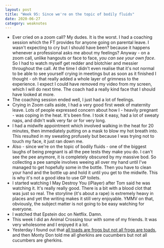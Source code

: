 ```yaml
---
layout: post
title: "Week 95: Since we're on the topic of bodily fluids"
date: 2020-06-27
category: weaknotes
---
```

* Ever cried on a zoom call? My dudes. It is the worst. I had a coaching session which the FT provides for anyone going on parental leave. I wasn't expecting to cry but I should have been? because it happens whenever a professional asks me about my feelings? Anyway - on a zoom call, unlike hangouts or face to face, _you can see your own face_. So I had to watch myself get redder and blotchier and messier throughout the call. At the time I didn't even realise that it's not normal to be able to see yourself crying in meetings but as soon as it finished I thought - oh that really added a whole layer of grimness to the experience. I expect I could have removed my video from my screen, which I will do next time. The coach had a really kind face that I should have looked at more.
* The coaching session ended well, I just had a lot of feelings.
* Crying in Zoom calls aside, I had a very good first week of maternity leave. Lots of people expressed concern about how I - heavily pregnant - was coping in the heat. It's been fine. I took it easy, had a lot of sweaty naps, and didn't walk very far or for very long.
* I had a midwife appointment which involved walking in the heat for 20 minutes, then immediately putting on a mask to blow my hot breath into. This resulted in my sweating profusely but because I was trying not to touch my face, it just ran down me.
* Also - since we're on the topic of bodily fluids - one of the biggest laughs of being pregnant is all the pee tests they make you do. I can't see the pee anymore, it is completely obscured by my massive bod. So collecting a pee sample involves weeing all over my hand until I've managed to get hopefully some in the bottle. Then you have to clean your hand and the bottle up and hold it until you get to the midwife. This is why it's not a good idea to use GP toilets.
* I started watching I May Destroy You (iPlayer) after Tom said he was watching it. It's really really good. There is a bit with a blood clot that was just so real. The storyline (it's about a rape) is extremely heavy in places and yet the writing makes it still very enjoyable. YMMV on that, obviously, the subject matter is not going to be easy watching for everyone.
* I watched that Epstein doc on Netflix. Damn.
* This week I did an Animal Crossing tour with some of my friends. It was very wholesome and I enjoyed it a lot.
* Yesterday I found out that [all toads are frogs but not all frogs are toads](https://revdancatt.com/weeknotes/2020/06/27/toad-frog), and then Monty Don told me all gherkins are cucumbers but not all cucumbers are gherkins.

